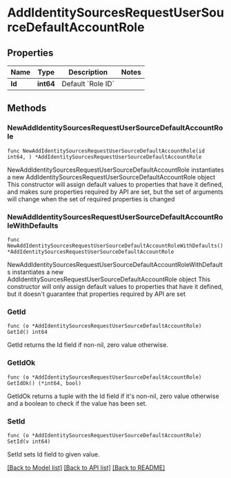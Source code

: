# AddIdentitySourcesRequestUserSourceDefaultAccountRole

## Properties

Name | Type | Description | Notes
------------ | ------------- | ------------- | -------------
**Id** | **int64** | Default &#x60;Role ID&#x60; | 

## Methods

### NewAddIdentitySourcesRequestUserSourceDefaultAccountRole

`func NewAddIdentitySourcesRequestUserSourceDefaultAccountRole(id int64, ) *AddIdentitySourcesRequestUserSourceDefaultAccountRole`

NewAddIdentitySourcesRequestUserSourceDefaultAccountRole instantiates a new AddIdentitySourcesRequestUserSourceDefaultAccountRole object
This constructor will assign default values to properties that have it defined,
and makes sure properties required by API are set, but the set of arguments
will change when the set of required properties is changed

### NewAddIdentitySourcesRequestUserSourceDefaultAccountRoleWithDefaults

`func NewAddIdentitySourcesRequestUserSourceDefaultAccountRoleWithDefaults() *AddIdentitySourcesRequestUserSourceDefaultAccountRole`

NewAddIdentitySourcesRequestUserSourceDefaultAccountRoleWithDefaults instantiates a new AddIdentitySourcesRequestUserSourceDefaultAccountRole object
This constructor will only assign default values to properties that have it defined,
but it doesn't guarantee that properties required by API are set

### GetId

`func (o *AddIdentitySourcesRequestUserSourceDefaultAccountRole) GetId() int64`

GetId returns the Id field if non-nil, zero value otherwise.

### GetIdOk

`func (o *AddIdentitySourcesRequestUserSourceDefaultAccountRole) GetIdOk() (*int64, bool)`

GetIdOk returns a tuple with the Id field if it's non-nil, zero value otherwise
and a boolean to check if the value has been set.

### SetId

`func (o *AddIdentitySourcesRequestUserSourceDefaultAccountRole) SetId(v int64)`

SetId sets Id field to given value.



[[Back to Model list]](../README.md#documentation-for-models) [[Back to API list]](../README.md#documentation-for-api-endpoints) [[Back to README]](../README.md)


